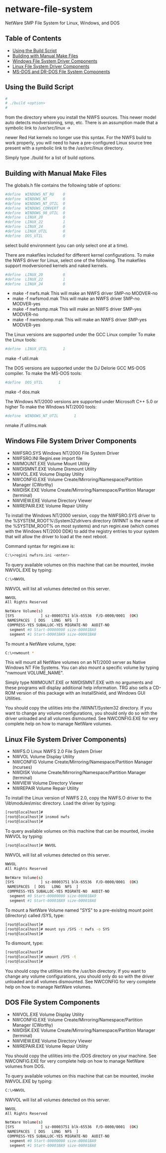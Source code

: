 
# netware-file-system 

NetWare SMP File System for Linux, Windows, and DOS

## Table of Contents 
- [Using the Build Script](using-the-build-script)
- [Building with Manual Make Files](building-with-manual-make-files)
- [Windows File System Driver Components](windows-file-system-driver-components)
- [Linux File System Driver Components](linux-file-system-driver-components)
- [MS-DOS and DR-DOS File System Components](dos-file-system-components)

## Using the Build Script

```sh
#
# ./build <option>
#
```

from the directory where you install the NWFS sources.  This 
newer model auto detects modversioning, smp, etc.  There is 
an assumption made that a symbolic link to /usr/src/linux ->

newer Red Hat kernels no longer use this syntax.  For the 
NWFS build to work properly, you will need to have a 
pre-configured Linux source tree present with a symbolic 
link to the /usr/src/linux directory.

Simply type ./build for a list of build options.

 
## Building with Manual Make Files

The globals.h file contains the following table of options:

```sh
#define  WINDOWS_NT_RO    0
#define  WINDOWS_NT       0
#define  WINDOWS_NT_UTIL  0
#define  WINDOWS_CONVERT  0
#define  WINDOWS_98_UTIL  0
#define  LINUX_20         0
#define  LINUX_22         1
#define  LINUX_24         0
#define  LINUX_UTIL       0
#define  DOS_UTIL         0
```

select build environment (you can only select one at a time).  

There are makefiles included for different kernel configurations.  To
make the NWFS driver for Linux, select one of the following.  The
makefiles support modversioned kernels and naked kernels.

```sh
#define  LINUX_20         0
#define  LINUX_22         1
#define  LINUX_24         0
```
- make -f nwfs.mak         This will make an NWFS driver SMP-no  MODVER-no
- make -f nwfsmod.mak      This will make an NWFS driver SMP-no  MODVER-yes
- make -f nwfssmp.mak      This will make an NWFS driver SMP-yes MODVER-no
- make -f nwmodsmp.mak     This will make an NWFS driver SMP-yes MODVER-yes

The Linux versions are supported under the GCC Linux compiler
To make the Linux tools:
```sh
#define  LINUX_UTIL       1
```
make -f util.mak

The DOS versions are supported under the DJ Delorie GCC MS-DOS compiler.
To make the MS-DOS tools:
```sh
#define  DOS_UTIL       1
```
make -f dos.mak

The Windows NT/2000 versions are supported under Microsoft C++ 5.0 or higher
To make the WIndows NT/2000 tools:
```sh
#define  WINDOWS_NT_UTIL       1
```
nmake /f utilms.mak

## Windows File System Driver Components

- NWFSRO.SYS     Windows NT/2000 File System Driver
- NWFSRO.INI     Regini.exe import file
- NWMOUNT.EXE    Volume Mount Utility
- NWDISMNT.EXE   Volume Dismount Utility
- NWVOL.EXE      Volume Display Utility
- NWCONFIG.EXE   Volume Create/Mirroring/Namespace/Partition Manager (CWorthy)
- NWDISK.EXE     Volume Create/Mirroring/Namespace/Partition Manager (terminal)
- NWVIEW.EXE     Volume Directory Viewer
- NWREPAIR.EXE   Volume Repair Utility

To install the Windows NT/2000 version, copy the NWFSRO.SYS driver
to the \%SYSTEM_ROOT%\System32\drivers directory (WINNT is the name of
the %SYSTEM_ROOT% on most systems) and run regini.exe (which comes with
the Windows NT/2000 DDK) to add the registry entries to your system
that will allow the driver to load at the next reboot.

Command syntax for regini.exe is:
```sh
C:\>regini nwfsro.ini <enter>
```
To query available volumes on this machine that can be mounted, invoke
NWVOL.EXE by typing:
```sh
C:\>NWVOL
```
NWVOL will list all volumes detected on this server.
```sh
NWVOL
All Rights Reserved

NetWare Volume(s)
[SYS            ] sz-00003751 blk-65536  F/D-0000/0001  (OK)
 NAMESPACES  [ DOS   LONG  NFS  ]
 COMPRESS-YES SUBALLOC-YES MIGRATE-NO  AUDIT-NO
  segment #0 Start-00000000 size-00001BA9
  segment #1 Start-00001BA9 size-00001BA8
```
To mount a NetWare volume, type:
```sh
C:\>nwmount *
```
This will mount all NetWare volumes on an NT/2000 server as Native Windows
NT File Systems.  You can also mount a specific volume by typing "nwmount
VOLUME_NAME".

Simply type NWMOUNT.EXE or NWDISMNT.EXE with no arguments and these
programs will display additional help information.  TRG also sells a
CD-ROM version of this package with an InstallShield, and Windows
GUI Utilities.

You should copy the utilities into the /WINNT/System32 directory.  If
you want to change any volume configurations, you should only do so
with the driver unloaded and all volumes dismounted.  See NWCONFIG.EXE
for very complete help on how to manage NetWare volumes.


## Linux File System Driver Components)

- NWFS.O         Linux NWFS 2.0 File System Driver
- NWVOL          Volume Display Utility
- NWCONFIG       Volume Create/Mirroring/Namespace/Partition Manager (ncurses)
- NWDISK         Volume Create/Mirroring/Namespace/Partition Manager (terminal)
- NWVIEW         Volume Directory Viewer
- NWREPAIR       Volume Repair Utility

To install the Linux version of NWFS 2.0, copy the NWFS.O driver
to the \lib\modules\misc directory.  Load the driver by typing:
```sh
[root@localhost]#
[root@localhost]# insmod nwfs
[root@localhost]#
```
To query available volumes on this machine that can be mounted, invoke
NWVOL by typing:
```sh
[root@localhost]# NWVOL
```
NWVOL will list all volumes detected on this server.
```sh
NWVOL
All Rights Reserved

NetWare Volume(s)
[SYS            ] sz-00003751 blk-65536  F/D-0000/0001  (OK)
 NAMESPACES  [ DOS   LONG  NFS  ]
 COMPRESS-YES SUBALLOC-YES MIGRATE-NO  AUDIT-NO
  segment #0 Start-00000000 size-00001BA9
  segment #1 Start-00001BA9 size-00001BA8
```

To mount a NetWare Volume named "SYS" to a pre-exisitng mount point
(directory) called /SYS, type:
```sh
[root@localhost]#
[root@localhost]# mount sys /SYS -t nwfs -o SYS
[root@localhost]#
```
To dismount, type:
```sh
[root@localhost]#
[root@localhost]# umount /SYS -t
[root@localhost]#
```
You should copy the utilities into the /usr/bin directory.  If you want to
change any volume configurations, you should only do so with the driver
unloaded and all volumes dismounted.  See NWCONFIG
for very complete help on how to manage NetWare volumes.


## DOS File System Components

- NWVOL.EXE      Volume Display Utility
- NWCONFIG.EXE   Volume Create/Mirroring/Namespace/Partition Manager (CWorthy)
- NWDISK.EXE     Volume Create/Mirroring/Namespace/Partition Manager (terminal)
- NWVIEW.EXE     Volume Directory Viewer
- NWREPAIR.EXE   Volume Repair Utility

You should copy the utilities into the /DOS directory on your machine.
See NWCONFIG.EXE for very complete help on how to manage NetWare volumes
from DOS.

To query available volumes on this machine that can be mounted, invoke
NWVOL.EXE by typing:
```sh
C:\>NWVOL
```
NWVOL will list all volumes detected on this server.
```sh
NWVOL
All Rights Reserved

NetWare Volume(s)
[SYS            ] sz-00003751 blk-65536  F/D-0000/0001  (OK)
 NAMESPACES  [ DOS   LONG  NFS  ]
 COMPRESS-YES SUBALLOC-YES MIGRATE-NO  AUDIT-NO
  segment #0 Start-00000000 size-00001BA9
  segment #1 Start-00001BA9 size-00001BA8
```
